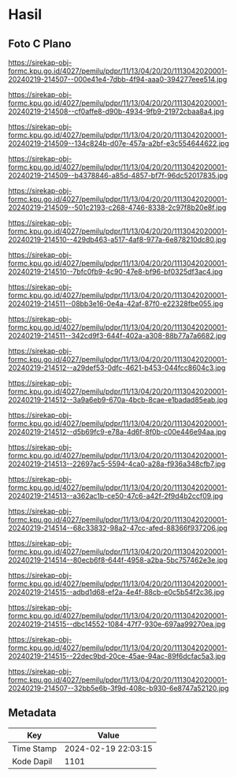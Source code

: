 # Hasil

## Foto C Plano

https://sirekap-obj-formc.kpu.go.id/4027/pemilu/pdpr/11/13/04/20/20/1113042020001-20240219-214507--000e41e4-7dbb-4f94-aaa0-394277eee514.jpg

https://sirekap-obj-formc.kpu.go.id/4027/pemilu/pdpr/11/13/04/20/20/1113042020001-20240219-214508--cf0affe8-d90b-4934-9fb9-21972cbaa8a4.jpg

https://sirekap-obj-formc.kpu.go.id/4027/pemilu/pdpr/11/13/04/20/20/1113042020001-20240219-214509--134c824b-d07e-457a-a2bf-e3c554644622.jpg

https://sirekap-obj-formc.kpu.go.id/4027/pemilu/pdpr/11/13/04/20/20/1113042020001-20240219-214509--b4378846-a85d-4857-bf7f-96dc52017835.jpg

https://sirekap-obj-formc.kpu.go.id/4027/pemilu/pdpr/11/13/04/20/20/1113042020001-20240219-214509--501c2193-c268-4746-8338-2c97f8b20e8f.jpg

https://sirekap-obj-formc.kpu.go.id/4027/pemilu/pdpr/11/13/04/20/20/1113042020001-20240219-214510--429db463-a517-4af8-977a-6e878210dc80.jpg

https://sirekap-obj-formc.kpu.go.id/4027/pemilu/pdpr/11/13/04/20/20/1113042020001-20240219-214510--7bfc0fb9-4c90-47e8-bf96-bf0325df3ac4.jpg

https://sirekap-obj-formc.kpu.go.id/4027/pemilu/pdpr/11/13/04/20/20/1113042020001-20240219-214511--08bb3e16-0e4a-42af-87f0-e22328fbe055.jpg

https://sirekap-obj-formc.kpu.go.id/4027/pemilu/pdpr/11/13/04/20/20/1113042020001-20240219-214511--342cd9f3-644f-402a-a308-88b77a7a6682.jpg

https://sirekap-obj-formc.kpu.go.id/4027/pemilu/pdpr/11/13/04/20/20/1113042020001-20240219-214512--a29def53-0dfc-4621-b453-044fcc8604c3.jpg

https://sirekap-obj-formc.kpu.go.id/4027/pemilu/pdpr/11/13/04/20/20/1113042020001-20240219-214512--3a9a6eb9-670a-4bcb-8cae-e1badad85eab.jpg

https://sirekap-obj-formc.kpu.go.id/4027/pemilu/pdpr/11/13/04/20/20/1113042020001-20240219-214512--d5b69fc9-e78a-4d6f-8f0b-c00e446e94aa.jpg

https://sirekap-obj-formc.kpu.go.id/4027/pemilu/pdpr/11/13/04/20/20/1113042020001-20240219-214513--22697ac5-5594-4ca0-a28a-f936a348cfb7.jpg

https://sirekap-obj-formc.kpu.go.id/4027/pemilu/pdpr/11/13/04/20/20/1113042020001-20240219-214513--a362ac1b-ce50-47c6-a42f-2f9d4b2ccf09.jpg

https://sirekap-obj-formc.kpu.go.id/4027/pemilu/pdpr/11/13/04/20/20/1113042020001-20240219-214514--68c33832-98a2-47cc-afed-88366f937206.jpg

https://sirekap-obj-formc.kpu.go.id/4027/pemilu/pdpr/11/13/04/20/20/1113042020001-20240219-214514--80ecb6f8-644f-4958-a2ba-5bc757462e3e.jpg

https://sirekap-obj-formc.kpu.go.id/4027/pemilu/pdpr/11/13/04/20/20/1113042020001-20240219-214515--adbd1d68-ef2a-4e4f-88cb-e0c5b54f2c36.jpg

https://sirekap-obj-formc.kpu.go.id/4027/pemilu/pdpr/11/13/04/20/20/1113042020001-20240219-214515--dbc14552-1084-47f7-930e-697aa99270ea.jpg

https://sirekap-obj-formc.kpu.go.id/4027/pemilu/pdpr/11/13/04/20/20/1113042020001-20240219-214515--22dec9bd-20ce-45ae-94ac-89f6dcfac5a3.jpg

https://sirekap-obj-formc.kpu.go.id/4027/pemilu/pdpr/11/13/04/20/20/1113042020001-20240219-214507--32bb5e6b-3f9d-408c-b930-6e8747a52120.jpg


## Metadata

| Key        | Value               |
| ---------- | ------------------- |
| Time Stamp | 2024-02-19 22:03:15 |
| Kode Dapil | 1101                |



